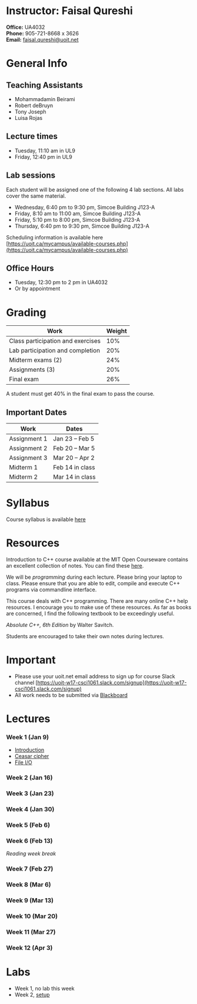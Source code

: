 # Instructor: Faisal Qureshi

__Office:__ UA4032  __Phone:__ 905-721-8668 x 3626  __Email:__ faisal.qureshi@uoit.net

# General Info

## Teaching Assistants- Mohammadamin Beirami- Robert deBruyn- Tony Joseph- Luisa Rojas## Lecture times- Tuesday, 11:10 am in UL9- Friday, 12:40 pm in UL9## Lab sessionsEach student will be assigned one of the following 4 lab sections.  All labs cover the same material.- Wednesday, 6:40 pm to 9:30 pm, Simcoe Building J123-A- Friday, 8:10 am to 11:00 am, Simcoe Building J123-A- Friday, 5:10 pm to 8:00 pm, Simcoe Building J123-A- Thursday, 6:40 pm to 9:30 pm, Simcoe Building J123-AScheduling information is available here [https://uoit.ca/mycampus/available-courses.php](https://uoit.ca/mycampus/available-courses.php)## Office Hours- Tuesday, 12:30 pm to 2 pm in UA4032- Or by appointment

# GradingWork | Weight
-----|-------Class participation and exercises |  10%Lab participation and completion | 20%Midterm exams (2) | 24%Assignments (3) | 20%Final exam | 26%A student must get 40% in the final exam to pass the course. ## Important DatesWork | Dates
-----|------Assignment 1 | Jan 23 – Feb 5Assignment 2 | Feb 20 – Mar 5Assignment 3 | Mar 20 – Apr 2Midterm 1 | Feb 14 in classMidterm 2 | Mar 14 in class


# Syllabus

Course syllabus is available [here](syllabus.pdf)

# Resources

Introduction to C++ course available at the MIT Open Courseware contains an excellent collection of notes.  You can find these [here](https://ocw.mit.edu/courses/electrical-engineering-and-computer-science/6-096-introduction-to-c-january-iap-2011/lecture-notes/).  

We will be _programming_ during each lecture.  Please bring your laptop to class.  Please ensure that you are able to edit, compile and execute C++ programs via commandline interface.

This course deals with C++ programming.  There are many online C++ help resources.  I encourage you to make use of these resources.  As far as books are concerned, I find the following textbook to be exceedingly useful._Absolute C++, 6th Edition_ by Walter Savitch.Students are encouraged to take their own notes during lectures.

# Important

- Please use your uoit.net email address to sign up for course Slack channel [https://uoit-w17-csci1061.slack.com/signup](https://uoit-w17-csci1061.slack.com/signup)
- All work needs to be submitted via [Blackboard](http://uoit.blackboard.com)

# Lectures
### Week 1 (Jan 9)

- [Introduction](lectures/c++-intro)
- [Ceasar cipher](exercises/ceasar-cipher/ceasar-cipher.md)
- [File I/O](lectures/c++-fileio)

### Week 2 (Jan 16) 

### Week 3 (Jan 23)

### Week 4 (Jan 30)

### Week 5 (Feb 6)

### Week 6 (Feb 13)

_Reading week break_

### Week 7 (Feb 27)

### Week 8 (Mar 6)

### Week 9 (Mar 13)

### Week 10 (Mar 20)

### Week 11 (Mar 27)

### Week 12 (Apr 3)

# Labs

- Week 1, no lab this week
- Week 2, [setup](labs/lab1-setup)